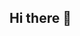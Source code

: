 ## Hi there 👋

<!--
**Neerajkumarjha1234/Neerajkumarjha1234** is a ✨ _special_ ✨ repository because its `README.md` (this file) appears on your GitHub profile.

Here are some ideas to get you started:

- 🔭 I’m currently working on ...frontend development
- 🌱 I’m currently learning ...Backend
- 👯 I’m looking to collaborate on ... Web development
- 🤔 I’m looking for help with ...React JS
- 💬 Ask me about ... Frontend tools
- 📫 How to reach me: ...Click on my any social media account
- 😄 Pronouns: ...Neeraj
- ⚡ Fun fact: ...Knowing about Tech
-->
